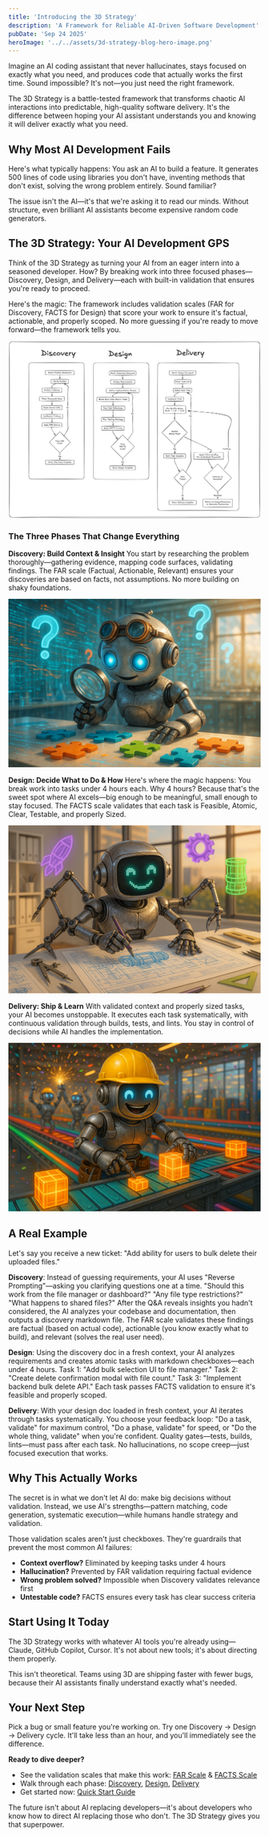 ```yaml
---
title: 'Introducing the 3D Strategy'
description: 'A Framework for Reliable AI-Driven Software Development'
pubDate: 'Sep 24 2025'
heroImage: '../../assets/3d-strategy-blog-hero-image.png'
---
```


Imagine an AI coding assistant that never hallucinates, stays focused on exactly what you need, and produces code that actually works the first time. Sound impossible? It's not—you just need the right framework.

The 3D Strategy is a battle-tested framework that transforms chaotic AI interactions into predictable, high-quality software delivery. It's the difference between hoping your AI assistant understands you and knowing it will deliver exactly what you need.

## Why Most AI Development Fails

Here's what typically happens: You ask an AI to build a feature. It generates 500 lines of code using libraries you don't have, inventing methods that don't exist, solving the wrong problem entirely. Sound familiar?

The issue isn't the AI—it's that we're asking it to read our minds. Without structure, even brilliant AI assistants become expensive random code generators.

## The 3D Strategy: Your AI Development GPS

Think of the 3D Strategy as turning your AI from an eager intern into a seasoned developer. How? By breaking work into three focused phases—Discovery, Design, and Delivery—each with built-in validation that ensures you're ready to proceed.

Here's the magic: The framework includes validation scales (FAR for Discovery, FACTS for Design) that score your work to ensure it's factual, actionable, and properly scoped. No more guessing if you're ready to move forward—the framework tells you.

![3D Strategy Workflow Diagram](../../assets/3d-strategy-workflow.png)

### The Three Phases That Change Everything

**Discovery: Build Context & Insight**
You start by researching the problem thoroughly—gathering evidence, mapping code surfaces, validating findings. The FAR scale (Factual, Actionable, Relevant) ensures your discoveries are based on facts, not assumptions. No more building on shaky foundations.

![AI exploring with magnifying glass and question marks](../../assets/3d-strategy-ai-gen-discovery.png)

**Design: Decide What to Do & How**
Here's where the magic happens: You break work into tasks under 4 hours each. Why 4 hours? Because that's the sweet spot where AI excels—big enough to be meaningful, small enough to stay focused. The FACTS scale validates that each task is Feasible, Atomic, Clear, Testable, and properly Sized.

![AI planning with blueprints and gears](../../assets/3d-strategy-ai-gen-design.png)

**Delivery: Ship & Learn**
With validated context and properly sized tasks, your AI becomes unstoppable. It executes each task systematically, with continuous validation through builds, tests, and lints. You stay in control of decisions while AI handles the implementation.

![AI building with construction blocks](../../assets/3d-strategy-ai-gen-delivery.png)



## A Real Example

Let's say you receive a new ticket: "Add ability for users to bulk delete their uploaded files."

**Discovery**: Instead of guessing requirements, your AI uses "Reverse Prompting"—asking you clarifying questions one at a time. "Should this work from the file manager or dashboard?" "Any file type restrictions?" "What happens to shared files?" After the Q&A reveals insights you hadn't considered, the AI analyzes your codebase and documentation, then outputs a discovery markdown file. The FAR scale validates these findings are factual (based on actual code), actionable (you know exactly what to build), and relevant (solves the real user need).

**Design**: Using the discovery doc in a fresh context, your AI analyzes requirements and creates atomic tasks with markdown checkboxes—each under 4 hours. Task 1: "Add bulk selection UI to file manager." Task 2: "Create delete confirmation modal with file count." Task 3: "Implement backend bulk delete API." Each task passes FACTS validation to ensure it's feasible and properly scoped.

**Delivery**: With your design doc loaded in fresh context, your AI iterates through tasks systematically. You choose your feedback loop: "Do a task, validate" for maximum control, "Do a phase, validate" for speed, or "Do the whole thing, validate" when you're confident. Quality gates—tests, builds, lints—must pass after each task. No hallucinations, no scope creep—just focused execution that works.

## Why This Actually Works

The secret is in what we don't let AI do: make big decisions without validation. Instead, we use AI's strengths—pattern matching, code generation, systematic execution—while humans handle strategy and validation.

Those validation scales aren't just checkboxes. They're guardrails that prevent the most common AI failures:
- **Context overflow?** Eliminated by keeping tasks under 4 hours
- **Hallucination?** Prevented by FAR validation requiring factual evidence
- **Wrong problem solved?** Impossible when Discovery validates relevance first
- **Untestable code?** FACTS ensures every task has clear success criteria

## Start Using It Today

The 3D Strategy works with whatever AI tools you're already using—Claude, GitHub Copilot, Cursor. It's not about new tools; it's about directing them properly.

This isn't theoretical. Teams using 3D are shipping faster with fewer bugs, because their AI assistants finally understand exactly what's needed.

## Your Next Step

Pick a bug or small feature you're working on. Try one Discovery → Design → Delivery cycle. It'll take less than an hour, and you'll immediately see the difference.

**Ready to dive deeper?**
- See the validation scales that make this work: [FAR Scale](https://github.com/patrob/3d-strategy/blob/main/docs/scales/far-scale.md) & [FACTS Scale](https://github.com/patrob/3d-strategy/blob/main/docs/scales/facts-scale.md)
- Walk through each phase: [Discovery](https://github.com/patrob/3d-strategy/blob/main/docs/phases/discovery.md), [Design](https://github.com/patrob/3d-strategy/blob/main/docs/phases/design.md), [Delivery](https://github.com/patrob/3d-strategy/blob/main/docs/phases/delivery.md)
- Get started now: [Quick Start Guide](https://github.com/patrob/3d-strategy#quick-start)

The future isn't about AI replacing developers—it's about developers who know how to direct AI replacing those who don't. The 3D Strategy gives you that superpower.